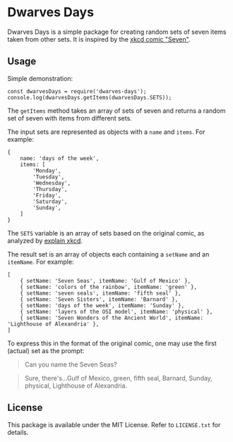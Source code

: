# Dwarves Days

Dwarves Days is a simple package for creating random sets of seven items taken from other sets. It is inspired by the [xkcd comic "Seven"](https://www.xkcd.com/1417/).

## Usage

Simple demonstration:

```
const dwarvesDays = require('dwarves-days');
console.log(dwarvesDays.getItems(dwarvesDays.SETS));
```

The `getItems` method takes an array of sets of seven and returns a random set of seven with items from different sets.

The input sets are represented as objects with a `name` and `items`. For example:

```
{
	name: 'days of the week',
	items: [
		'Monday',
		'Tuesday',
		'Wednesday',
		'Thursday',
		'Friday',
		'Saturday',
		'Sunday',
	]
}
```

The `SETS` variable is an array of sets based on the original comic, as analyzed by [explain xkcd](https://explainxkcd.com/wiki/index.php/1417:_Seven).

The result set is an array of objects each containing a `setName` and an `itemName`. For example:

```
[
	{ setName: 'Seven Seas', itemName: 'Gulf of Mexico' },
	{ setName: 'colors of the rainbow', itemName: 'green' },
	{ setName: 'seven seals', itemName: 'fifth seal' },
	{ setName: 'Seven Sisters', itemName: 'Barnard' },
	{ setName: 'days of the week', itemName: 'Sunday' },
	{ setName: 'layers of the OSI model', itemName: 'physical' },
	{ setName: 'Seven Wonders of the Ancient World', itemName: 'Lighthouse of Alexandria' },
]
```

To express this in the format of the original comic, one may use the first (actual) set as the prompt:

> Can you name the Seven Seas?

> Sure, there's...Gulf of Mexico, green, fifth seal, Barnard, Sunday, physical, Lighthouse of Alexandria.

## License

This package is available under the MIT License. Refer to `LICENSE.txt` for details.
